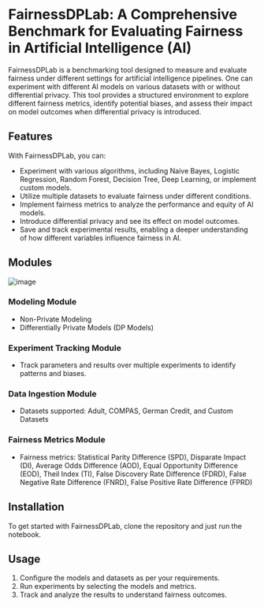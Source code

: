 
# FairnessDPLab: A Comprehensive Benchmark for Evaluating Fairness in Artificial Intelligence (AI)

FairnessDPLab is a benchmarking tool designed to measure and evaluate fairness under different settings for artificial intelligence pipelines. One can experiment with different AI models on various datasets with or without differential privacy. This tool provides a structured environment to explore different fairness metrics, identify potential biases, and assess their impact on model outcomes when differential privacy is introduced.

## Features

With FairnessDPLab, you can:

- Experiment with various algorithms, including Naive Bayes, Logistic Regression, Random Forest, Decision Tree, Deep Learning, or implement custom models.
- Utilize multiple datasets to evaluate fairness under different conditions.
- Implement fairness metrics to analyze the performance and equity of AI models.
- Introduce differential privacy and see its effect on model outcomes.
- Save and track experimental results, enabling a deeper understanding of how different variables influence fairness in AI.

## Modules

![image](https://github.com/user-attachments/assets/205688f8-7c68-4dea-99f2-872e3202577e)

### Modeling Module
- Non-Private Modeling
- Differentially Private Models (DP Models)

### Experiment Tracking Module
- Track parameters and results over multiple experiments to identify patterns and biases.

### Data Ingestion Module
- Datasets supported: Adult, COMPAS, German Credit, and Custom Datasets

### Fairness Metrics Module
- Fairness metrics: Statistical Parity Difference (SPD), Disparate Impact (DI), Average Odds Difference (AOD), Equal Opportunity Difference (EOD), Theil Index (TI), False Discovery Rate Difference (FDRD), False Negative Rate Difference (FNRD), False Positive Rate Difference (FPRD)

## Installation

To get started with FairnessDPLab, clone the repository and just run the notebook.

## Usage

1. Configure the models and datasets as per your requirements.
2. Run experiments by selecting the models and metrics.
3. Track and analyze the results to understand fairness outcomes.

